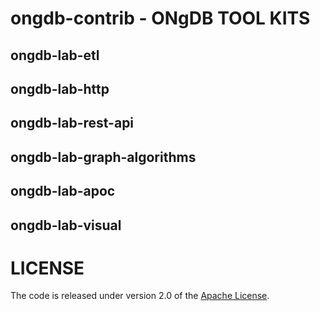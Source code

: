 # ongdb-contrib - ONgDB TOOL KITS
## ongdb-lab-etl
## ongdb-lab-http
## ongdb-lab-rest-api
## ongdb-lab-graph-algorithms
## ongdb-lab-apoc
## ongdb-lab-visual



# LICENSE
The code is released under version 2.0 of the [Apache License](http://www.apache.org/licenses/LICENSE-2.0).

